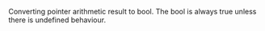 Converting pointer arithmetic result to bool. The bool is always true unless there is undefined behaviour.